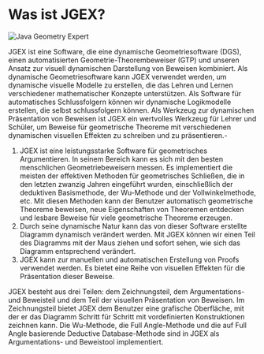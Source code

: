 # Was ist JGEX?

![Java Geometry Expert](/help/images/headline.jpg)

JGEX ist eine Software, die eine dynamische Geometriesoftware (DGS), einen automatisierten Geometrie-Theorembeweiser (GTP) und unseren Ansatz zur visuell dynamischen Darstellung von Beweisen kombiniert. Als dynamische Geometriesoftware kann JGEX verwendet werden, um dynamische visuelle Modelle zu erstellen, die das Lehren und Lernen verschiedener mathematischer Konzepte unterstützen. Als Software für automatisches Schlussfolgern können wir dynamische Logikmodelle erstellen, die selbst schlussfolgern können. Als Werkzeug zur dynamischen Präsentation von Beweisen ist JGEX ein wertvolles Werkzeug für Lehrer und Schüler, um Beweise für geometrische Theoreme mit verschiedenen dynamischen visuellen Effekten zu schreiben und zu präsentieren.-

1. JGEX ist eine leistungsstarke Software für geometrisches Argumentieren. In seinem Bereich kann es sich mit den besten menschlichen Geometriebeweisern messen. Es implementiert die meisten der effektiven Methoden für geometrisches Schließen, die in den letzten zwanzig Jahren eingeführt wurden, einschließlich der deduktiven Basismethode, der Wu-Methode und der Vollwinkelmethode, etc. Mit diesen Methoden kann der Benutzer automatisch geometrische Theoreme beweisen, neue Eigenschaften von Theoremen entdecken und lesbare Beweise für viele geometrische Theoreme erzeugen.
2. Durch seine dynamische Natur kann das von dieser Software erstellte Diagramm dynamisch verändert werden. Mit JGEX können wir einen Teil des Diagramms mit der Maus ziehen und sofort sehen, wie sich das Diagramm entsprechend verändert.
3. JGEX kann zur manuellen und automatischen Erstellung von Proofs verwendet werden. Es bietet eine Reihe von visuellen Effekten für die Präsentation dieser Beweise. 

JGEX besteht aus drei Teilen: dem Zeichnungsteil, dem Argumentations- und Beweisteil und dem Teil der visuellen Präsentation von Beweisen. Im Zeichnungsteil bietet JGEX dem Benutzer eine grafische Oberfläche, mit der er das Diagramm Schritt für Schritt mit vordefinierten Konstruktionen zeichnen kann. Die Wu-Methode, die Full Angle-Methode und die auf Full Angle basierende Deductive Database-Methode sind in JGEX als Argumentations- und Beweistool implementiert.

